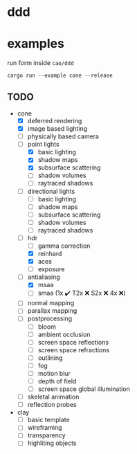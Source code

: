 
# ddd

# examples
run form inside `cao/ddd`
```
cargo run --example cone --release
```

## TODO

- cone
    - [x] deferred rendering
    - [x] image based lighting
    - [ ] physically based camera
    - [ ] point lights
        - [x] basic lighting
        - [x] shadow maps
        - [x] subsurface scattering
        - [ ] shadow volumes
        - [ ] raytraced shadows
    - [ ] directional lights
        - [ ] basic lighting
        - [ ] shadow maps
        - [ ] subsurface scattering
        - [ ] shadow volumes
        - [ ] raytraced shadows
    - [ ] hdr
        - [ ] gamma correction
        - [x] reinhard
        - [x] aces
        - [ ] exposure
    - [ ] antialiasing
        - [x] msaa
        - [ ] smaa (1x ✔️ T2x ❌ S2x ❌ 4x ❌)
    - [ ] normal mapping
    - [ ] parallax mapping
    - [ ] postprocessing
        - [ ] bloom
        - [ ] ambient occlusion
        - [ ] screen space reflections
        - [ ] screen space refractions
        - [ ] outlining
        - [ ] fog
        - [ ] motion blur
        - [ ] depth of field
        - [ ] screen space global illumination
    - [ ] skeletal animation
    - [ ] reflection probes
- clay
    - [ ] basic template
    - [ ] wireframing
    - [ ] transparency
    - [ ] highliting objects
